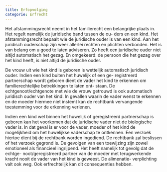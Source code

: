```yaml
---
title: Erfopvolging
categorie: Erfrecht
---
```


Het afstammingsrecht neemt in het familierecht een belangrijke plaats in. Het regelt namelijk de juridische band tussen de ou- ders en een kind. Het afstammingsrecht bepaalt wie de juridische ouder is van een kind. Aan het juridisch ouderschap zijn weer allerlei rechten en plichten verbonden.
Het is van belang om u goed te laten adviseren. Zo heeft een juridische ouder niet altijd automatisch het gezag. En omgekeerd: de persoon die het gezag over het kind heeft, is niet altijd de juridische ouder.

De vrouw uit wie het kind is geboren is wettelijk automatisch juridisch ouder. Indien een kind buiten het huwelijk of een ge- registreerd partnerschap wordt geboren dient de vader het kind te erkennen om familierechtelijke betrekkingen te laten ont- staan. De echtgenoot/echtgenote met wie de vrouw getrouwd is ook automatisch juridisch ouder van het kind. In gevallen waarin de vader wenst te erkennen en de moeder hiermee niet instemt kan de rechtbank vervangende toestemming voor de erkenning verlenen.

Indien een kind wel binnen het huwelijk of geregistreerd partnerschap is geboren kan het voorkomen dat de juridische vader niet de biologische vader is. In dat geval is er voor de vader, moeder of het kind de mogelijkheid om het huwelijkse vaderschap te ontkennen. Een verzoek hiertoe dient bij de rechtbank worden ingediend. De rechtbank zal beslissen of het verzoek gegrond is. De gevolgen van een toewijzing zijn zowel emotioneel als financieel ingrijpend. Het heeft namelijk tot gevolg dat de echtge- noot/geregistreerd partner van de moeder met terugwerkende kracht nooit de vader van het kind is geweest. De alimenatie- verplichting valt ook weg. Ook erfrechtelijk kan dit consequenties hebben.